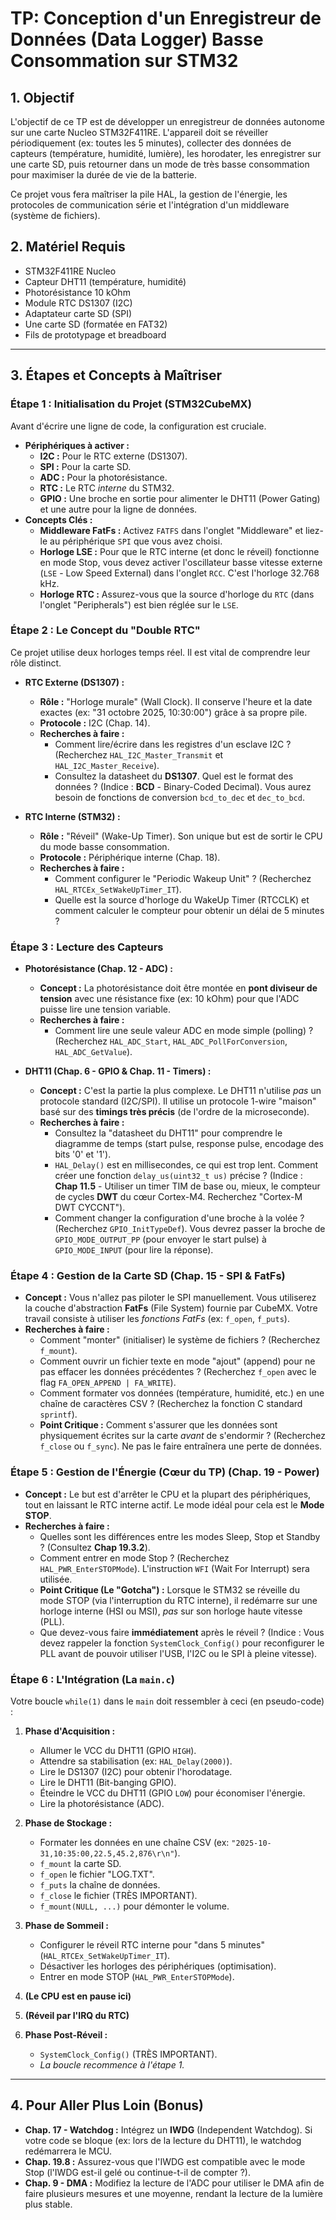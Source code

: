# TP: Conception d'un Enregistreur de Données (Data Logger) Basse Consommation sur STM32

## 1. Objectif

L'objectif de ce TP est de développer un enregistreur de données autonome sur une carte Nucleo STM32F411RE. L'appareil doit se réveiller périodiquement (ex: toutes les 5 minutes), collecter des données de capteurs (température, humidité, lumière), les horodater, les enregistrer sur une carte SD, puis retourner dans un mode de très basse consommation pour maximiser la durée de vie de la batterie.

Ce projet vous fera maîtriser la pile HAL, la gestion de l'énergie, les protocoles de communication série et l'intégration d'un middleware (système de fichiers).

## 2. Matériel Requis

* STM32F411RE Nucleo
* Capteur DHT11 (température, humidité)
* Photorésistance 10 kOhm
* Module RTC DS1307 (I2C)
* Adaptateur carte SD (SPI)
* Une carte SD (formatée en FAT32)
* Fils de prototypage et breadboard

---

## 3. Étapes et Concepts à Maîtriser

### Étape 1 : Initialisation du Projet (STM32CubeMX)

Avant d'écrire une ligne de code, la configuration est cruciale.

* **Périphériques à activer :**
    * **I2C :** Pour le RTC externe (DS1307).
    * **SPI :** Pour la carte SD.
    * **ADC :** Pour la photorésistance.
    * **RTC :** Le RTC *interne* du STM32.
    * **GPIO :** Une broche en sortie pour alimenter le DHT11 (Power Gating) et une autre pour la ligne de données.
* **Concepts Clés :**
    * **Middleware FatFs :** Activez `FATFS` dans l'onglet "Middleware" et liez-le au périphérique `SPI` que vous avez choisi.
    * **Horloge LSE :** Pour que le RTC interne (et donc le réveil) fonctionne en mode Stop, vous devez activer l'oscillateur basse vitesse externe (`LSE` - Low Speed External) dans l'onglet `RCC`. C'est l'horloge 32.768 kHz.
    * **Horloge RTC :** Assurez-vous que la source d'horloge du `RTC` (dans l'onglet "Peripherals") est bien réglée sur le `LSE`.

### Étape 2 : Le Concept du "Double RTC"

Ce projet utilise deux horloges temps réel. Il est vital de comprendre leur rôle distinct.

* **RTC Externe (DS1307) :**
    * **Rôle :** "Horloge murale" (Wall Clock). Il conserve l'heure et la date exactes (ex: "31 octobre 2025, 10:30:00") grâce à sa propre pile.
    * **Protocole :** I2C (Chap. 14).
    * **Recherches à faire :**
        * Comment lire/écrire dans les registres d'un esclave I2C ? (Recherchez `HAL_I2C_Master_Transmit` et `HAL_I2C_Master_Receive`).
        * Consultez la datasheet du **DS1307**. Quel est le format des données ? (Indice : **BCD** - Binary-Coded Decimal). Vous aurez besoin de fonctions de conversion `bcd_to_dec` et `dec_to_bcd`.

* **RTC Interne (STM32) :**
    * **Rôle :** "Réveil" (Wake-Up Timer). Son unique but est de sortir le CPU du mode basse consommation.
    * **Protocole :** Périphérique interne (Chap. 18).
    * **Recherches à faire :**
        * Comment configurer le "Periodic Wakeup Unit" ? (Recherchez `HAL_RTCEx_SetWakeUpTimer_IT`).
        * Quelle est la source d'horloge du WakeUp Timer (RTCCLK) et comment calculer le compteur pour obtenir un délai de 5 minutes ?

### Étape 3 : Lecture des Capteurs

* **Photorésistance (Chap. 12 - ADC) :**
    * **Concept :** La photorésistance doit être montée en **pont diviseur de tension** avec une résistance fixe (ex: 10 kOhm) pour que l'ADC puisse lire une tension variable.
    * **Recherches à faire :**
        * Comment lire une seule valeur ADC en mode simple (polling) ? (Recherchez `HAL_ADC_Start`, `HAL_ADC_PollForConversion`, `HAL_ADC_GetValue`).

* **DHT11 (Chap. 6 - GPIO & Chap. 11 - Timers) :**
    * **Concept :** C'est la partie la plus complexe. Le DHT11 n'utilise *pas* un protocole standard (I2C/SPI). Il utilise un protocole 1-wire "maison" basé sur des **timings très précis** (de l'ordre de la microseconde).
    * **Recherches à faire :**
        * Consultez la "datasheet du DHT11" pour comprendre le diagramme de temps (start pulse, response pulse, encodage des bits '0' et '1').
        * `HAL_Delay()` est en millisecondes, ce qui est trop lent. Comment créer une fonction `delay_us(uint32_t us)` précise ? (Indice : **Chap 11.5** - Utiliser un timer TIM de base ou, mieux, le compteur de cycles **DWT** du cœur Cortex-M4. Recherchez "Cortex-M DWT CYCCNT").
        * Comment changer la configuration d'une broche à la volée ? (Recherchez `GPIO_InitTypeDef`). Vous devrez passer la broche de `GPIO_MODE_OUTPUT_PP` (pour envoyer le start pulse) à `GPIO_MODE_INPUT` (pour lire la réponse).

### Étape 4 : Gestion de la Carte SD (Chap. 15 - SPI & FatFs)

* **Concept :** Vous n'allez pas piloter le SPI manuellement. Vous utiliserez la couche d'abstraction **FatFs** (File System) fournie par CubeMX. Votre travail consiste à utiliser les *fonctions FatFs* (ex: `f_open`, `f_puts`).
* **Recherches à faire :**
    * Comment "monter" (initialiser) le système de fichiers ? (Recherchez `f_mount`).
    * Comment ouvrir un fichier texte en mode "ajout" (append) pour ne pas effacer les données précédentes ? (Recherchez `f_open` avec le flag `FA_OPEN_APPEND | FA_WRITE`).
    * Comment formater vos données (température, humidité, etc.) en une chaîne de caractères CSV ? (Recherchez la fonction C standard `sprintf`).
    * **Point Critique :** Comment s'assurer que les données sont physiquement écrites sur la carte *avant* de s'endormir ? (Recherchez `f_close` ou `f_sync`). Ne pas le faire entraînera une perte de données.

### Étape 5 : Gestion de l'Énergie (Cœur du TP) (Chap. 19 - Power)

* **Concept :** Le but est d'arrêter le CPU et la plupart des périphériques, tout en laissant le RTC interne actif. Le mode idéal pour cela est le **Mode STOP**.
* **Recherches à faire :**
    * Quelles sont les différences entre les modes Sleep, Stop et Standby ? (Consultez **Chap 19.3.2**).
    * Comment entrer en mode Stop ? (Recherchez `HAL_PWR_EnterSTOPMode`). L'instruction `WFI` (Wait For Interrupt) sera utilisée.
    * **Point Critique (Le "Gotcha") :** Lorsque le STM32 se réveille du mode STOP (via l'interruption du RTC interne), il redémarre sur une horloge interne (HSI ou MSI), *pas* sur son horloge haute vitesse (PLL).
    * Que devez-vous faire **immédiatement** après le réveil ? (Indice : Vous devez rappeler la fonction `SystemClock_Config()` pour reconfigurer le PLL avant de pouvoir utiliser l'USB, l'I2C ou le SPI à pleine vitesse).

### Étape 6 : L'Intégration (La `main.c`)

Votre boucle `while(1)` dans le `main` doit ressembler à ceci (en pseudo-code) :

1.  **Phase d'Acquisition :**
    * Allumer le VCC du DHT11 (GPIO `HIGH`).
    * Attendre sa stabilisation (ex: `HAL_Delay(2000)`).
    * Lire le DS1307 (I2C) pour obtenir l'horodatage.
    * Lire le DHT11 (Bit-banging GPIO).
    * Éteindre le VCC du DHT11 (GPIO `LOW`) pour économiser l'énergie.
    * Lire la photorésistance (ADC).

2.  **Phase de Stockage :**
    * Formater les données en une chaîne CSV (ex: `"2025-10-31,10:35:00,22.5,45.2,876\r\n"`).
    * `f_mount` la carte SD.
    * `f_open` le fichier "LOG.TXT".
    * `f_puts` la chaîne de données.
    * `f_close` le fichier (TRÈS IMPORTANT).
    * `f_mount(NULL, ...)` pour démonter le volume.

3.  **Phase de Sommeil :**
    * Configurer le réveil RTC interne pour "dans 5 minutes" (`HAL_RTCEx_SetWakeUpTimer_IT`).
    * Désactiver les horloges des périphériques (optimisation).
    * Entrer en mode STOP (`HAL_PWR_EnterSTOPMode`).

4.  **(Le CPU est en pause ici)**

5.  **(Réveil par l'IRQ du RTC)**

6.  **Phase Post-Réveil :**
    * `SystemClock_Config()` (TRÈS IMPORTANT).
    * *La boucle recommence à l'étape 1.*

---

## 4. Pour Aller Plus Loin (Bonus)

* **Chap. 17 - Watchdog :** Intégrez un **IWDG** (Independent Watchdog). Si votre code se bloque (ex: lors de la lecture du DHT11), le watchdog redémarrera le MCU.
* **Chap. 19.8 :** Assurez-vous que l'IWDG est compatible avec le mode Stop (l'IWDG est-il gelé ou continue-t-il de compter ?).
* **Chap. 9 - DMA :** Modifiez la lecture de l'ADC pour utiliser le DMA afin de faire plusieurs mesures et une moyenne, rendant la lecture de la lumière plus stable.
